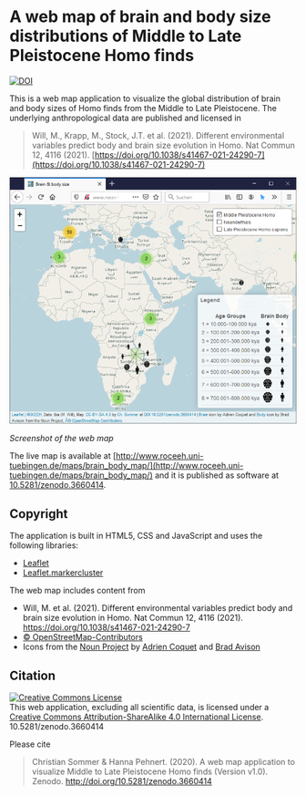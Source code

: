 # A web map of brain and body size distributions of Middle to Late Pleistocene Homo finds
[![DOI](https://zenodo.org/badge/234731950.svg)](https://zenodo.org/badge/latestdoi/234731950)


This is a web map application to visualize the global distribution of brain and body sizes of Homo finds from the Middle to Late Pleistocene. The underlying anthropological data are published and licensed in 
> Will, M., Krapp, M., Stock, J.T. et al. (2021). Different environmental variables predict body and brain size evolution in Homo. Nat Commun 12, 4116 (2021). [https://doi.org/10.1038/s41467-021-24290-7](https://doi.org/10.1038/s41467-021-24290-7)

![Screenshot of the brain-body-map](/print/screenshot.png)

*Screenshot of the web map* 

The live map is available at [http://www.roceeh.uni-tuebingen.de/maps/brain_body_map/](http://www.roceeh.uni-tuebingen.de/maps/brain_body_map/) and it is published as software at [10.5281/zenodo.3660414](https://doi.org/10.5281/zenodo.3660414).

## Copyright
The application is built in HTML5, CSS and JavaScript and uses the following libraries:
- [Leaflet](https://leafletjs.com)
- [Leaflet.markercluster](https://github.com/Leaflet/Leaflet.markercluster)

The web map includes content from
- Will, M. et al. (2021). Different environmental variables predict body and brain size evolution in Homo. Nat Commun 12, 4116 (2021). https://doi.org/10.1038/s41467-021-24290-7
- [© OpenStreetMap-Contributors](https://www.openstreetmap.org/copyright)
- Icons from the [Noun Project](https://thenounproject.com) by [Adrien Coquet](https://thenounproject.com/coquet_adrien/) and [Brad Avison](https://thenounproject.com/pixelpusher/)

## Citation
<a rel="license" href="http://creativecommons.org/licenses/by-sa/4.0/"><img alt="Creative Commons License" style="border-width:0" src="https://i.creativecommons.org/l/by-sa/4.0/88x31.png" /></a><br />This web application, excluding all scientific data, is licensed under a <a rel="license" href="http://creativecommons.org/licenses/by-sa/4.0/">Creative Commons Attribution-ShareAlike 4.0 International License</a>.
10.5281/zenodo.3660414

Please cite
> Christian Sommer & Hanna Pehnert. (2020). A web map application to visualize Middle to Late Pleistocene Homo finds (Version v1.0). Zenodo. http://doi.org/10.5281/zenodo.3660414

